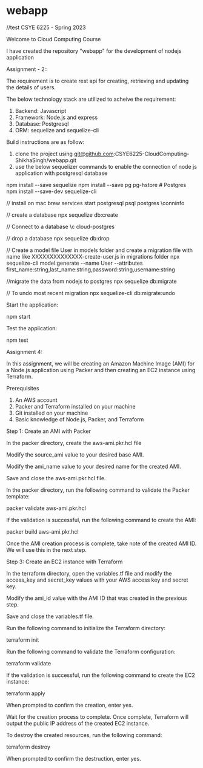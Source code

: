 # webapp
//test
CSYE 6225 - Spring 2023

Welcome to Cloud Computing Course

I have created the repository "webapp" for the development of nodejs application

Assignment - 2::

The requirement is to create rest api for creating, retrieving and updating the details of users.

The below technology stack are utilized to acheive the requirement:

1. Backend: Javascript 
2. Framework: Node.js and express
3. Database: Postgresql
4. ORM: sequelize and sequelize-cli

Build instructions are as follow:

1. clone the project using git@github.com:CSYE6225-CloudComputing-ShikhaSingh/webapp.git 
2. use the below sequelizer commands to enable the connection of node js application with postgresql database

npm install --save sequelize
npm install --save pg pg-hstore # Postgres
npm install --save-dev sequelize-cli


// install on mac
brew services start postgresql
psql postgres
\conninfo


// create a database
npx sequelize db:create

// Connect to a database
\c cloud-postgres

// drop a database
npx sequelize db:drop

// Create a model file User in models folder and create a migration file with name like XXXXXXXXXXXXXX-create-user.js in migrations folder
npx sequelize-cli model:generate --name User --attributes first_name:string,last_name:string,password:string,username:string
 
//migrate the data from nodejs to postgres
npx sequelize db:migrate

// To undo most recent migration
npx sequelize-cli db:migrate:undo

Start the application:

npm start

Test the application:

npm test

Assignment 4:

In this assignment, we will be creating an Amazon Machine Image (AMI) for a Node.js application using Packer and then creating an EC2 instance using Terraform.

Prerequisites

1. An AWS account
2. Packer and Terraform installed on your machine
3. Git installed on your machine
4. Basic knowledge of Node.js, Packer, and Terraform

Step 1: Create an AMI with Packer

In the packer directory, create the aws-ami.pkr.hcl file

Modify the source_ami value to your desired base AMI.

Modify the ami_name value to your desired name for the created AMI.

Save and close the aws-ami.pkr.hcl file.

In the packer directory, run the following command to validate the Packer template:

packer validate aws-ami.pkr.hcl

If the validation is successful, run the following command to create the AMI:

packer build aws-ami.pkr.hcl

Once the AMI creation process is complete, take note of the created AMI ID. We will use this in the next step.

Step 3: Create an EC2 instance with Terraform

In the terraform directory, open the variables.tf file and modify the access_key and secret_key values with your AWS access key and secret key.

Modify the ami_id value with the AMI ID that was created in the previous step.

Save and close the variables.tf file.

Run the following command to initialize the Terraform directory:

terraform init

Run the following command to validate the Terraform configuration:

terraform validate

If the validation is successful, run the following command to create the EC2 instance:

terraform apply

When prompted to confirm the creation, enter yes.

Wait for the creation process to complete. Once complete, Terraform will output the public IP address of the created EC2 instance.

To destroy the created resources, run the following command:

terraform destroy

When prompted to confirm the destruction, enter yes.




